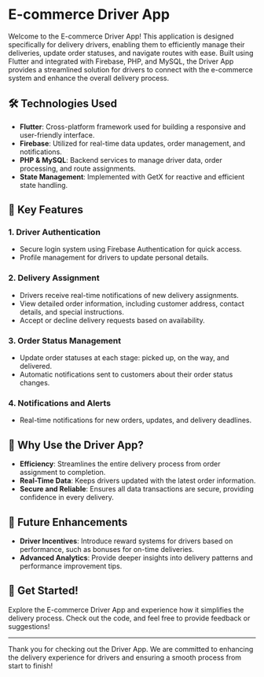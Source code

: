 # E-commerce Driver App

Welcome to the E-commerce Driver App! This application is designed specifically for delivery drivers, enabling them to efficiently manage their deliveries, update order statuses, and navigate routes with ease. Built using Flutter and integrated with Firebase, PHP, and MySQL, the Driver App provides a streamlined solution for drivers to connect with the e-commerce system and enhance the overall delivery process.

## 🛠 Technologies Used

- **Flutter**: Cross-platform framework used for building a responsive and user-friendly interface.
- **Firebase**: Utilized for real-time data updates, order management, and notifications.
- **PHP & MySQL**: Backend services to manage driver data, order processing, and route assignments.
- **State Management**: Implemented with GetX for reactive and efficient state handling.

## 📱 Key Features

### 1. **Driver Authentication**
   - Secure login system using Firebase Authentication for quick access.
   - Profile management for drivers to update personal details.

### 2. **Delivery Assignment**
   - Drivers receive real-time notifications of new delivery assignments.
   - View detailed order information, including customer address, contact details, and special instructions.
   - Accept or decline delivery requests based on availability.

### 3. **Order Status Management**
   - Update order statuses at each stage: picked up, on the way, and delivered.
   - Automatic notifications sent to customers about their order status changes.

### 4. **Notifications and Alerts**
   - Real-time notifications for new orders, updates, and delivery deadlines.

## 🎯 Why Use the Driver App?

- **Efficiency**: Streamlines the entire delivery process from order assignment to completion.
- **Real-Time Data**: Keeps drivers updated with the latest order information.
- **Secure and Reliable**: Ensures all data transactions are secure, providing confidence in every delivery.
  
## 🚀 Future Enhancements

- **Driver Incentives**: Introduce reward systems for drivers based on performance, such as bonuses for on-time deliveries.
- **Advanced Analytics**: Provide deeper insights into delivery patterns and performance improvement tips.

## 📲 Get Started!

Explore the E-commerce Driver App and experience how it simplifies the delivery process. Check out the code, and feel free to provide feedback or suggestions!

---

Thank you for checking out the Driver App. We are committed to enhancing the delivery experience for drivers and ensuring a smooth process from start to finish!
